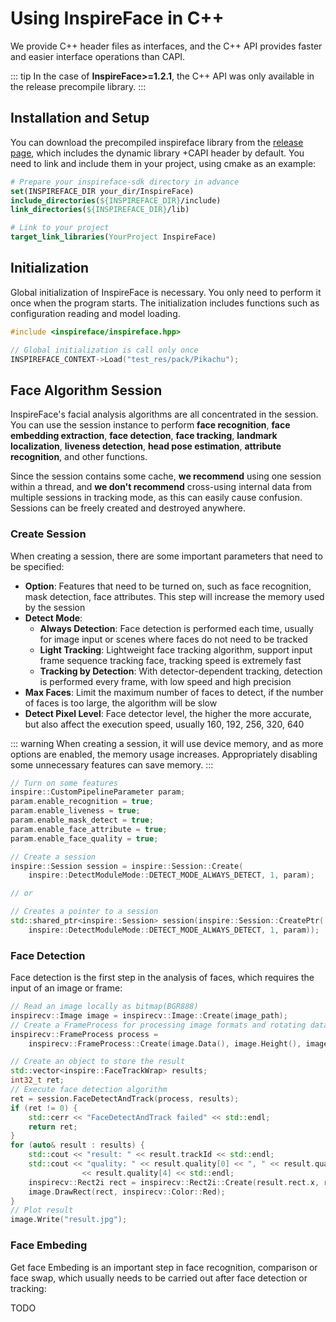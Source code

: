 # Using InspireFace in C++

We provide C++ header files as interfaces, and the C++ API provides faster and easier interface operations than CAPI.

::: tip
In the case of **InspireFace>=1.2.1**, the C++ API was only available in the release precompile library.
:::

## Installation and Setup

You can download the precompiled inspireface library from the [release page](https://github.com/HyperInspire/InspireFace/releases), which includes the dynamic library +CAPI header by default. You need to link and include them in your project, using cmake as an example:

```cmake
# Prepare your inspireface-sdk directory in advance
set(INSPIREFACE_DIR your_dir/InspireFace)
include_directories(${INSPIREFACE_DIR}/include)
link_directories(${INSPIREFACE_DIR}/lib)

# Link to your project
target_link_libraries(YourProject InspireFace)
```

## Initialization

Global initialization of InspireFace is necessary. You only need to perform it once when the program starts. The initialization includes functions such as configuration reading and model loading.

```cpp
#include <inspireface/inspireface.hpp>

// Global initialization is call only once
INSPIREFACE_CONTEXT->Load("test_res/pack/Pikachu");
```

## Face Algorithm Session

InspireFace's facial analysis algorithms are all concentrated in the session. You can use the session instance to perform **face recognition**, **face embedding extraction**, **face detection**, **face tracking**, **landmark localization**, **liveness detection**, **head pose estimation**, **attribute recognition**, and other functions. 

Since the session contains some cache, **we recommend** using one session within a thread, and **we don't recommend** cross-using internal data from multiple sessions in tracking mode, as this can easily cause confusion. Sessions can be freely created and destroyed anywhere.


### Create Session

When creating a session, there are some important parameters that need to be specified: 

- **Option**: Features that need to be turned on, such as face recognition, mask detection, face attributes. This step will increase the memory used by the session
- **Detect Mode**:
    - **Always Detection**: Face detection is performed each time, usually for image input or scenes where faces do not need to be tracked
    - **Light Tracking**: Lightweight face tracking algorithm, support input frame sequence tracking face, tracking speed is extremely fast
    - **Tracking by Detection**: With detector-dependent tracking, detection is performed every frame, with low speed and high precision
- **Max Faces**: Limit the maximum number of faces to detect, if the number of faces is too large, the algorithm will be slow
- **Detect Pixel Level**: Face detector level, the higher the more accurate, but also affect the execution speed, usually 160, 192, 256, 320, 640

::: warning
When creating a session, it will use device memory, and as more options are enabled, the memory usage increases. Appropriately disabling some unnecessary features can save memory.
:::

```cpp
// Turn on some features
inspire::CustomPipelineParameter param;
param.enable_recognition = true;
param.enable_liveness = true;
param.enable_mask_detect = true;
param.enable_face_attribute = true;
param.enable_face_quality = true;

// Create a session
inspire::Session session = inspire::Session::Create(
    inspire::DetectModuleMode::DETECT_MODE_ALWAYS_DETECT, 1, param);

// or 

// Creates a pointer to a session
std::shared_ptr<inspire::Session> session(inspire::Session::CreatePtr(
    inspire::DetectModuleMode::DETECT_MODE_ALWAYS_DETECT, 1, param));
```

### Face Detection

Face detection is the first step in the analysis of faces, which requires the input of an image or frame:

```cpp
// Read an image locally as bitmap(BGR888)
inspirecv::Image image = inspirecv::Image::Create(image_path);
// Create a FrameProcess for processing image formats and rotating data
inspirecv::FrameProcess process =
    inspirecv::FrameProcess::Create(image.Data(), image.Height(), image.Width(), inspirecv::BGR, inspirecv::ROTATION_0);

// Create an object to store the result
std::vector<inspire::FaceTrackWrap> results;
int32_t ret;
// Execute face detection algorithm
ret = session.FaceDetectAndTrack(process, results);
if (ret != 0) {
    std::cerr << "FaceDetectAndTrack failed" << std::endl;
    return ret;
}
for (auto& result : results) {
    std::cout << "result: " << result.trackId << std::endl;
    std::cout << "quality: " << result.quality[0] << ", " << result.quality[1] << ", " << result.quality[2] << ", " << result.quality[3] << ", "
                << result.quality[4] << std::endl;
    inspirecv::Rect2i rect = inspirecv::Rect2i::Create(result.rect.x, result.rect.y, result.rect.width, result.rect.height);
    image.DrawRect(rect, inspirecv::Color::Red);
}
// Plot result
image.Write("result.jpg");
```

### Face Embeding

Get face Embeding is an important step in face recognition, comparison or face swap, which usually needs to be carried out after face detection or tracking:


TODO    